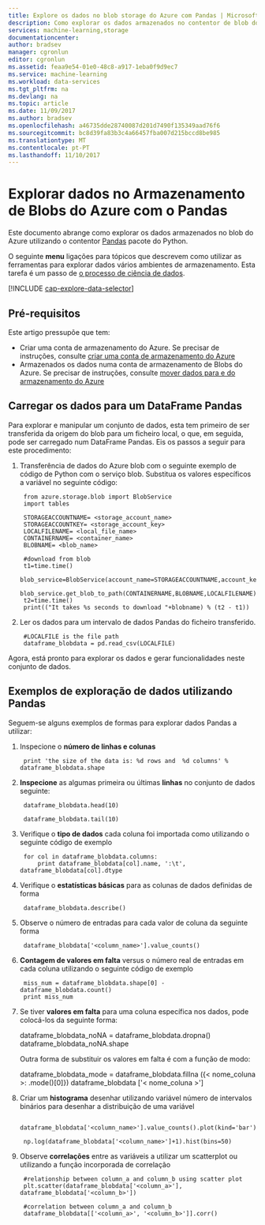 ```yaml
---
title: Explore os dados no blob storage do Azure com Pandas | Microsoft Docs
description: Como explorar os dados armazenados no contentor de blob do Azure utilizando Pandas.
services: machine-learning,storage
documentationcenter: 
author: bradsev
manager: cgronlun
editor: cgronlun
ms.assetid: feaa9e54-01e0-48c8-a917-1eba0f9d9ec7
ms.service: machine-learning
ms.workload: data-services
ms.tgt_pltfrm: na
ms.devlang: na
ms.topic: article
ms.date: 11/09/2017
ms.author: bradsev
ms.openlocfilehash: a46735dde28740087d201d7490f135349aad76f6
ms.sourcegitcommit: bc8d39fa83b3c4a66457fba007d215bccd8be985
ms.translationtype: MT
ms.contentlocale: pt-PT
ms.lasthandoff: 11/10/2017
---
```

# <a name="explore-data-in-azure-blob-storage-with-pandas"></a>Explorar dados no Armazenamento de Blobs do Azure com o Pandas
Este documento abrange como explorar os dados armazenados no blob do Azure utilizando o contentor [Pandas](http://pandas.pydata.org/) pacote do Python.

O seguinte **menu** ligações para tópicos que descrevem como utilizar as ferramentas para explorar dados vários ambientes de armazenamento. Esta tarefa é um passo de [o processo de ciência de dados]().

[!INCLUDE [cap-explore-data-selector](../../../includes/cap-explore-data-selector.md)]

## <a name="prerequisites"></a>Pré-requisitos
Este artigo pressupõe que tem:

* Criar uma conta de armazenamento do Azure. Se precisar de instruções, consulte [criar uma conta de armazenamento do Azure](../../storage/common/storage-create-storage-account.md#create-a-storage-account)
* Armazenados os dados numa conta de armazenamento de Blobs do Azure. Se precisar de instruções, consulte [mover dados para e do armazenamento do Azure](../../storage/common/storage-moving-data.md)

## <a name="load-the-data-into-a-pandas-dataframe"></a>Carregar os dados para um DataFrame Pandas
Para explorar e manipular um conjunto de dados, esta tem primeiro de ser transferida da origem do blob para um ficheiro local, o que, em seguida, pode ser carregado num DataFrame Pandas. Eis os passos a seguir para este procedimento:

1. Transferência de dados do Azure blob com o seguinte exemplo de código de Python com o serviço blob. Substitua os valores específicos a variável no seguinte código: 
   
        from azure.storage.blob import BlobService
        import tables
   
        STORAGEACCOUNTNAME= <storage_account_name>
        STORAGEACCOUNTKEY= <storage_account_key>
        LOCALFILENAME= <local_file_name>        
        CONTAINERNAME= <container_name>
        BLOBNAME= <blob_name>
   
        #download from blob
        t1=time.time()
        blob_service=BlobService(account_name=STORAGEACCOUNTNAME,account_key=STORAGEACCOUNTKEY)
        blob_service.get_blob_to_path(CONTAINERNAME,BLOBNAME,LOCALFILENAME)
        t2=time.time()
        print(("It takes %s seconds to download "+blobname) % (t2 - t1))
2. Ler os dados para um intervalo de dados Pandas do ficheiro transferido.
   
        #LOCALFILE is the file path    
        dataframe_blobdata = pd.read_csv(LOCALFILE)

Agora, está pronto para explorar os dados e gerar funcionalidades neste conjunto de dados.

## <a name="blob-dataexploration"></a>Exemplos de exploração de dados utilizando Pandas
Seguem-se alguns exemplos de formas para explorar dados Pandas a utilizar:

1. Inspecione o **número de linhas e colunas** 
   
        print 'the size of the data is: %d rows and  %d columns' % dataframe_blobdata.shape
2. **Inspecione** as algumas primeira ou últimas **linhas** no conjunto de dados seguinte:
   
        dataframe_blobdata.head(10)
   
        dataframe_blobdata.tail(10)
3. Verifique o **tipo de dados** cada coluna foi importada como utilizando o seguinte código de exemplo
   
        for col in dataframe_blobdata.columns:
            print dataframe_blobdata[col].name, ':\t', dataframe_blobdata[col].dtype
4. Verifique o **estatísticas básicas** para as colunas de dados definidas de forma
   
        dataframe_blobdata.describe()
5. Observe o número de entradas para cada valor de coluna da seguinte forma
   
        dataframe_blobdata['<column_name>'].value_counts()
6. **Contagem de valores em falta** versus o número real de entradas em cada coluna utilizando o seguinte código de exemplo
   
        miss_num = dataframe_blobdata.shape[0] - dataframe_blobdata.count()
        print miss_num
7. Se tiver **valores em falta** para uma coluna específica nos dados, pode colocá-los da seguinte forma:
   
     dataframe_blobdata_noNA = dataframe_blobdata.dropna() dataframe_blobdata_noNA.shape
   
   Outra forma de substituir os valores em falta é com a função de modo:
   
     dataframe_blobdata_mode = dataframe_blobdata.fillna ({< nome_coluna >: .mode()[0]}) dataframe_blobdata ['< nome_coluna >']        
8. Criar um **histograma** desenhar utilizando variável número de intervalos binários para desenhar a distribuição de uma variável    
   
        dataframe_blobdata['<column_name>'].value_counts().plot(kind='bar')
   
        np.log(dataframe_blobdata['<column_name>']+1).hist(bins=50)
9. Observe **correlações** entre as variáveis a utilizar um scatterplot ou utilizando a função incorporada de correlação
   
        #relationship between column_a and column_b using scatter plot
        plt.scatter(dataframe_blobdata['<column_a>'], dataframe_blobdata['<column_b>'])
   
        #correlation between column_a and column_b
        dataframe_blobdata[['<column_a>', '<column_b>']].corr()

